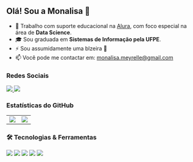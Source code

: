 ## Olá! Sou a Monalisa 👋

- 🔭 Trabalho com suporte educacional na [Alura](https://www.alura.com.br/?srsltid=AfmBOopFQT4LCUU2V9fW-bBT4ExSZdR-OpV6cOke0n3Cs1yfkLrozXCk), com foco especial na área de **Data Science**.
- 🎓 Sou graduada em **Sistemas de Informação pela UFPE**.
- ⚡ Sou assumidamente uma blzeira 🫰
- 📫 Você pode me contactar em: monalisa.meyrelle@gmail.com

### Redes Sociais

<div>
  <a href="https://instagram.com/monaliisasousa" target="_blank">
    <img src="https://img.shields.io/badge/-Instagram-%23E4405F?style=for-the-badge&logo=instagram&logoColor=white" />
  </a>
  <a href="https://www.linkedin.com/in/monalisa-sousa-3b3331153" target="_blank">
    <img src="https://img.shields.io/badge/-LinkedIn-%230077B5?style=for-the-badge&logo=linkedin&logoColor=white" />
  </a>
</div>

### Estatísticas do GitHub

<table>
  <tr>
    <td>
      <img src="https://github-readme-stats.vercel.app/api?username=Monaliisa&show_icons=true&bg_color=F8E8FF&title_color=6A0DAD&text_color=333&icon_color=6A0DAD" />
    </td>
    <td>
      <img src="https://github-readme-stats.vercel.app/api/top-langs/?username=Monaliisa&show_icons=true&bg_color=F8E8FF&title_color=6A0DAD&text_color=333&icon_color=6A0DAD" />
    </td>
  </tr>
</table>



### 🛠️ Tecnologias & Ferramentas

<div>
  <img src="https://img.shields.io/badge/-Python-3776AB?style=for-the-badge&logo=python&logoColor=white" />
  <img src="https://img.shields.io/badge/-Pandas-150458?style=for-the-badge&logo=pandas&logoColor=white" />
  <img src="https://img.shields.io/badge/-Jupyter-F37626?style=for-the-badge&logo=jupyter&logoColor=white" />
  <img src="https://img.shields.io/badge/-Plotly-3F4F75?style=for-the-badge&logo=plotly&logoColor=white" />
  <img src="https://img.shields.io/badge/-Colab-F9AB00?style=for-the-badge&logo=googlecolab&logoColor=white" />
</div>
